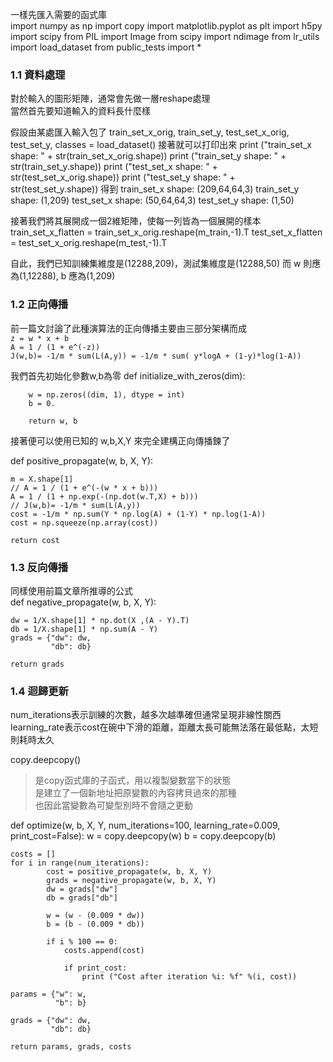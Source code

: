 
一樣先匯入需要的函式庫  
    import numpy as np
    import copy
    import matplotlib.pyplot as plt
    import h5py
    import scipy
    from PIL import Image
    from scipy import ndimage
    from lr_utils import load_dataset
    from public_tests import *

### 1.1 資料處理
對於輸入的圖形矩陣，通常會先做一層reshape處理  
當然首先要知道輸入的資料長什麼樣  

假設由某處匯入輸入包了
    train_set_x_orig, train_set_y, test_set_x_orig, test_set_y, classes = load_dataset()
接著就可以打印出來
    print ("train_set_x shape: " + str(train_set_x_orig.shape))
    print ("train_set_y shape: " + str(train_set_y.shape))
    print ("test_set_x shape: " + str(test_set_x_orig.shape))
    print ("test_set_y shape: " + str(test_set_y.shape))
得到
    train_set_x shape: (209,64,64,3)
    train_set_y shape: (1,209)
    test_set_x shape: (50,64,64,3)
    test_set_y shape: (1,50)

接著我們將其展開成一個2維矩陣，使每一列皆為一個展開的樣本
    train_set_x_flatten = train_set_x_orig.reshape(m_train,-1).T
    test_set_x_flatten = test_set_x_orig.reshape(m_test,-1).T

自此，我們已知訓練集維度是(12288,209)，測試集維度是(12288,50)
而 w 則應為(1,12288), b 應為(1,209)

### 1.2 正向傳播
前一篇文討論了此種演算法的正向傳播主要由三部分架構而成  
`z = w * x + b`  
`A = 1 / (1 + e^(-z)) `   
`J(w,b)= -1/m * sum(L(A,y)) = -1/m * sum( y*logA + (1-y)*log(1-A))`  

我們首先初始化參數w,b為零
    def initialize_with_zeros(dim):
    
        w = np.zeros((dim, 1), dtype = int)
        b = 0.
        
        return w, b
接著便可以使用已知的 w,b,X,Y 來完全建構正向傳播鍊了

def positive_propagate(w, b, X, Y):

    m = X.shape[1]
    // A = 1 / (1 + e^(-(w * x + b))) 
    A = 1 / (1 + np.exp(-(np.dot(w.T,X) + b))) 
    // J(w,b)= -1/m * sum(L(A,y))
    cost = -1/m * np.sum(Y * np.log(A) + (1-Y) * np.log(1-A))
    cost = np.squeeze(np.array(cost))
    
    return cost

### 1.3 反向傳播
同樣使用前篇文章所推導的公式    
def negative_propagate(w, b, X, Y):

    dw = 1/X.shape[1] * np.dot(X ,(A - Y).T)
    db = 1/X.shape[1] * np.sum(A - Y)
    grads = {"dw": dw,
             "db": db}

    return grads
### 1.4 迴歸更新

num_iterations表示訓練的次數，越多次越準確但通常呈現非線性關西
learning_rate表示cost在碗中下滑的距離，距離太長可能無法落在最低點，太短則耗時太久

copy.deepcopy()
>是copy函式庫的子函式，用以複製變數當下的狀態  
>是建立了一個新地址把原變數的內容拷貝過來的那種  
>也因此當變數為可變型別時不會隨之更動  

def optimize(w, b, X, Y, num_iterations=100, learning_rate=0.009, print_cost=False):
    w = copy.deepcopy(w)
    b = copy.deepcopy(b)
    
    costs = []
    for i in range(num_iterations):
            cost = positive_propagate(w, b, X, Y) 
            grads = negative_propagate(w, b, X, Y) 
            dw = grads["dw"]
            db = grads["db"]

            w = (w - (0.009 * dw))
            b = (b - (0.009 * db))

            if i % 100 == 0:
                costs.append(cost)
        
                if print_cost:
                    print ("Cost after iteration %i: %f" %(i, cost))
    
    params = {"w": w,
              "b": b}
    
    grads = {"dw": dw,
             "db": db}
    
    return params, grads, costs
